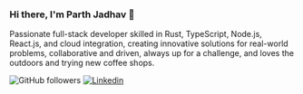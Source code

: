 ### Hi there, I'm Parth Jadhav 👋

Passionate full-stack developer skilled in Rust, TypeScript, Node.js, React.js, and cloud integration, creating innovative solutions for real-world problems, collaborative and driven, always up for a challenge, and loves the outdoors and trying new coffee shops.

![GitHub followers](https://img.shields.io/github/followers/ParthJadhav?label=Follow&style=social)
<object>
[![Linkedin](https://img.shields.io/badge/Linkedin-blue?style=flat-square&logo=linkedin)](https://www.linkedin.com/in/parthjadhav04/)
